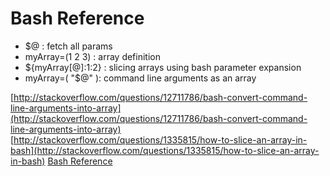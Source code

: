# Bash Reference

- $@ : fetch all params
- myArray=(1 2 3) : array definition
- ${myArray[@]:1:2} : slicing arrays using bash parameter expansion
- myArray=( "$@" ): command line arguments as an array

[http://stackoverflow.com/questions/12711786/bash-convert-command-line-arguments-into-array](http://stackoverflow.com/questions/12711786/bash-convert-command-line-arguments-into-array)
[http://stackoverflow.com/questions/1335815/how-to-slice-an-array-in-bash](http://stackoverflow.com/questions/1335815/how-to-slice-an-array-in-bash)
[Bash Reference](http://www.gnu.org/software/bash/manual/bashref.html)
